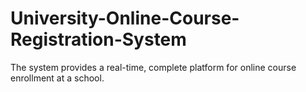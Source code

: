 # University-Online-Course-Registration-System
The system provides a real-time, complete platform for online course enrollment at a school. 
